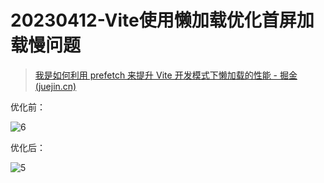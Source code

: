 # 20230412-Vite使用懒加载优化首屏加载慢问题

> [我是如何利用 prefetch 来提升 Vite 开发模式下懒加载的性能 - 掘金 (juejin.cn)](https://juejin.cn/post/7134186850637316103#heading-4)

优化前：

![6](https://s2.loli.net/2023/04/12/KZyizYe1IawTnLV.gif)

优化后：

![5](https://s2.loli.net/2023/04/12/B6K7JU4fVcISQ5X.gif)